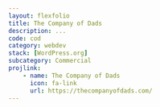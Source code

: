 ```yaml
---
layout: flexfolio
title: The Company of Dads
description: ...
code: cod
category: webdev
stack: [WordPress.org]
subcategory: Commercial
projlink:
    - name: The Company of Dads
      icon: fa-link
      url: https://thecompanyofdads.com/
---
```

